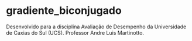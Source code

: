 # gradiente_biconjugado

Desenvolvido para a disciplina Avaliação de Desempenho da Universidade de Caxias do Sul (UCS). Professor Andre Luis Martinotto.